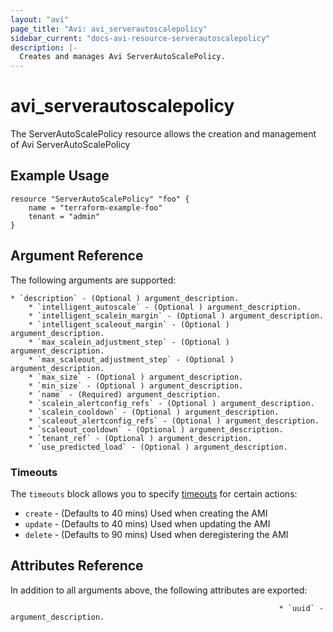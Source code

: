 ```yaml
---
layout: "avi"
page_title: "Avi: avi_serverautoscalepolicy"
sidebar_current: "docs-avi-resource-serverautoscalepolicy"
description: |-
  Creates and manages Avi ServerAutoScalePolicy.
---
```


# avi_serverautoscalepolicy

The ServerAutoScalePolicy resource allows the creation and management of Avi ServerAutoScalePolicy

## Example Usage

```hcl
resource "ServerAutoScalePolicy" "foo" {
    name = "terraform-example-foo"
    tenant = "admin"
}
```

## Argument Reference

The following arguments are supported:

    * `description` - (Optional ) argument_description.
        * `intelligent_autoscale` - (Optional ) argument_description.
        * `intelligent_scalein_margin` - (Optional ) argument_description.
        * `intelligent_scaleout_margin` - (Optional ) argument_description.
        * `max_scalein_adjustment_step` - (Optional ) argument_description.
        * `max_scaleout_adjustment_step` - (Optional ) argument_description.
        * `max_size` - (Optional ) argument_description.
        * `min_size` - (Optional ) argument_description.
        * `name` - (Required) argument_description.
        * `scalein_alertconfig_refs` - (Optional ) argument_description.
        * `scalein_cooldown` - (Optional ) argument_description.
        * `scaleout_alertconfig_refs` - (Optional ) argument_description.
        * `scaleout_cooldown` - (Optional ) argument_description.
        * `tenant_ref` - (Optional ) argument_description.
        * `use_predicted_load` - (Optional ) argument_description.

### Timeouts

The `timeouts` block allows you to specify [timeouts](https://www.terraform.io/docs/configuration/resources.html#timeouts) for certain actions:

* `create` - (Defaults to 40 mins) Used when creating the AMI
* `update` - (Defaults to 40 mins) Used when updating the AMI
* `delete` - (Defaults to 90 mins) Used when deregistering the AMI

## Attributes Reference

In addition to all arguments above, the following attributes are exported:

                                                                * `uuid` - argument_description.
